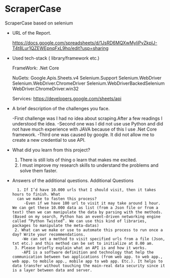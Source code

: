 # ScraperCase
ScraperCase based on selenium

- URL of the Report.


    https://docs.google.com/spreadsheets/d/1JsRD6MQXwMyliPyZkplJ-T4t8Lur1QZEWEpnqFxL9ho/edit?usp=sharing
  
  
  
- Used tech-stack ( library/framework etc.)


    FrameWork:
        .Net Core
    
    
    NuGets:
        Google.Apis.Sheets.v4
        Selenium.Support
        Selenium.WebDriver
        Selenium.WebDriver.ChromeDriver
        Selenium.WebDriverBackedSelenium
        WebDriver.ChromeDriver.win32
    
    
    Services:
        https://developers.google.com/sheets/api
    
    
    



- A brief description of the challenges you face.
    
    
    -First challenge was I had no idea about scraping.After a few readings I understood the idea.
    -Second one was I did not use use Python and did not have much experience with JAVA because of this I use .Net Core framework.
    -Third one was caused by google. It did not allow me to create a new credential to use API.

   
   
   
   
- What did you learn from this project?
    
    1. There is still lots of thing o learn that makes me excited.
    2. I must improve my research skills to understand the problems and solve them faster.




- Answers of the additional questions.
        Additional Questions
        
        
        1. If I’d have 10.000 urls that I should visit, then it takes hours to finish. What
        can we make to fasten this process?
           -Even if we have 100 url to visit it may take around 1 hour. We can get these 10.000 data as list (from a Json file or from a text) then we can manipulate the data by parsing with the methods. (Based on my search, Python has an event-driven networking engine called “Python Twisted”. We can use this kind of libraries, packages to manipulate the meta-datas)
       2. What can we make or use to automate this process to run once a day? Write your recommendations.
          -We can set a method to visit specified urls from a file (Json, txt etc.) and this method can be set to initialize at 8.00 am.
       3. Please briefly explain what an API is and how it works.
          -API is a software definition and technology that help the communication between two applications (from web app. to web app., web app. to mobile app., mobile app to web app. Etc.). It helps to data transfer without touching the main-real data security since it is a layer between data and server.

